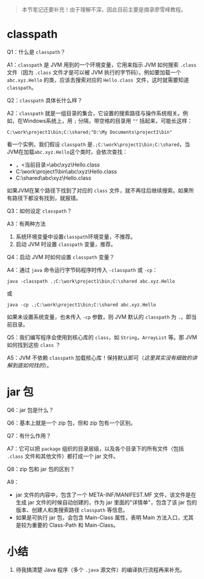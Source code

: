 > 本节笔记还要补充！由于理解不深，因此目前主要是摘录廖雪峰教程。	

# classpath

Q1：什么是 `classpath`？

A1：`classpath` 是 JVM 用到的一个环境变量，它用来指示 JVM 如何搜索 `.class` 文件（因为 `.class` 文件才是可以被 JVM 执行的字节码）。例如要加载一个 `abc.xyz.Hello` 的类，应该去搜索对应的 `Hello.class `文件，这时就需要知道 `classpath`。



Q2：`classpath` 具体长什么样？

A2：`classpath` 就是一组目录的集合，它设置的搜索路径与操作系统相关。例如，在Windows系统上，用 `;` 分隔，带空格的目录用 `""` 括起来，可能长这样：

```
C:\work\project1\bin;C:\shared;"D:\My Documents\project1\bin"
```



看一个实例，我们假设 `classpath` 是`.;C:\work\project1\bin;C:\shared`，当JVM在加载`abc.xyz.Hello`这个类时，会依次查找：

- ，<当前目录>\abc\xyz\Hello.class
- C:\work\project1\bin\abc\xyz\Hello.class
- C:\shared\abc\xyz\Hello.class



如果JVM在某个路径下找到了对应的 `class` 文件，就不再往后继续搜索。如果所有路径下都没有找到，就报错。



Q3：如何设定 `classpath`？

A3：有两种方法

1. 系统环境变量中设置`classpath`环境变量，不推荐。
2. 启动 JVM 时设置 `classpath` 变量，推荐。



Q4：启动 JVM 时如何设置 `classpath` 变量？

A4：通过 `java` 命令运行字节码程序时传入 `-classpath` 或 `-cp`：

```
java -classpath .;C:\work\project1\bin;C:\shared abc.xyz.Hello
```

或

```
java -cp .;C:\work\project1\bin;C:\shared abc.xyz.Hello
```

如果未设置系统变量，也未传入 `-cp` 参数，则 JVM 默认的 `classpath` 为 `.`，即当前目录。



Q5：我们编写程序会使用到核心库的 `class`，如 `String`，`ArrayList` 等。那 JVM 如何找到这些 `class` ？

A5：JVM 不依赖 `classpath` 加载核心库！保持默认即可（*这里其实没有细致的讲解到底如何找的*）。



# jar 包

Q6：jar 包是什么？

Q6：基本上就是一个 zip 包，但和 zip 包有一个区别。



Q7：有什么作用？

A7：它可以把 `package` 组织的目录层级，以及各个目录下的所有文件（包括 `.class` 文件和其他文件）都打成一个 jar 文件。



Q8：zip 包和 jar 包的区别？

A9：

- jar 文件的内容中，包含了一个 META-INF/MANIFEST.MF 文件，该文件是在生成 jar 文件的时候自动创建的，作为 jar 里面的"详情单"，包含了该 jar 包的版本、创建人和类搜索路径 `classpath` 等信息。
- 如果是可执行 jar 包，会包含 Main-Class 属性，表明 Main 方法入口，尤其是较为重要的 Class-Path 和 Main-Class。



# 小结

1. 待我搞清楚 Java 程序（多个 `.java` 源文件）的编译执行流程再来补充。

